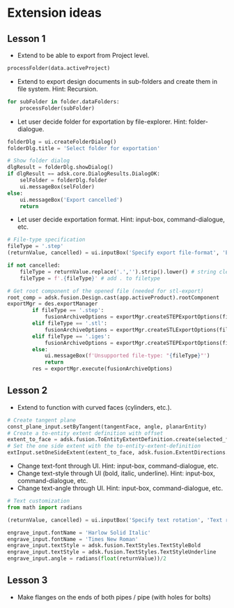 # Extension ideas

## Lesson 1

- Extend to be able to export from Project level.

```python
processFolder(data.activeProject)
```

- Extend to export design documents in sub-folders and create them in file system. Hint: Recursion.

```python
for subFolder in folder.dataFolders:
    processFolder(subFolder)
```

- Let user decide folder for exportation by file-explorer. Hint: folder-dialogue.

```python
folderDlg = ui.createFolderDialog()
folderDlg.title = 'Select folder for exportation' 

# Show folder dialog
dlgResult = folderDlg.showDialog()
if dlgResult == adsk.core.DialogResults.DialogOK:
    selFolder = folderDlg.folder
    ui.messageBox(selFolder)
else:
    ui.messageBox('Export cancelled')
    return
```

- Let user decide exportation format. Hint: input-box, command-dialogue, etc.

```python
# File-type specification
fileType = '.step'
(returnValue, cancelled) = ui.inputBox('Specify export file-format', 'Export file-format', 'step')

if not cancelled:
    fileType = returnValue.replace('.','').strip().lower() # string cleanup
    fileType = f'.{fileType}' # add . to filetype

# Get root component of the opened file (needed for stl-export)
root_comp = adsk.fusion.Design.cast(app.activeProduct).rootComponent
exportMgr = des.exportManager
        if fileType == '.step':
            fusionArchiveOptions = exportMgr.createSTEPExportOptions(filePath + doc.name + fileType)
        elif fileType == '.stl':
            fusionArchiveOptions = exportMgr.createSTLExportOptions(filePath + doc.name + fileType)       
        elif fileType == '.iges':
            fusionArchiveOptions = exportMgr.createSTEPExportOptions(filePath + doc.name + fileType)
        else:
            ui.messageBox(f'Unsupported file-type: "{fileType}"')
            return
        res = exportMgr.execute(fusionArchiveOptions)
```

## Lesson 2

- Extend to function with curved faces (cylinders, etc.).

```python
# Create tangent plane
const_plane_input.setByTangent(tangentFace, angle, planarEntity)
# Create a to-entity extent definition with offset
extent_to_face = adsk.fusion.ToEntityExtentDefinition.create(selected_face.body, True, adsk.core.ValueInput.createByReal(-0.02))
# Set the one side extent with the to-entity-extent-definition
extInput.setOneSideExtent(extent_to_face, adsk.fusion.ExtentDirections.PositiveExtentDirection)
```

- Change text-font through UI. Hint: input-box, command-dialogue, etc.
- Change text-style through UI (bold, italic, underline). Hint: input-box, command-dialogue, etc.
- Change text-angle through UI. Hint: input-box, command-dialogue, etc.

```python
# Text customization
from math import radians

(returnValue, cancelled) = ui.inputBox('Specify text rotation', 'Text rotation', '180')

engrave_input.fontName = 'Harlow Solid Italic'
engrave_input.fontName = 'Times New Roman'
engrave_input.textStyle = adsk.fusion.TextStyles.TextStyleBold
engrave_input.textStyle = adsk.fusion.TextStyles.TextStyleUnderline
engrave_input.angle = radians(float(returnValue))/2
```

## Lesson 3

- Make flanges on the ends of both pipes / pipe (with holes for bolts)
